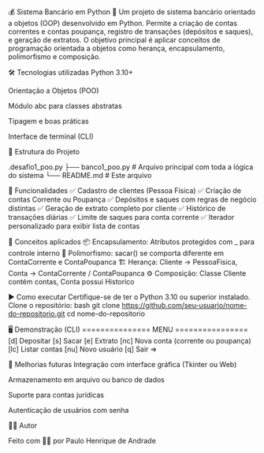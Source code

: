 💰 Sistema Bancário em Python 🐍
Um projeto de sistema bancário orientado a objetos (OOP) desenvolvido em Python. Permite a criação de contas correntes e contas poupança, registro de transações (depósitos e saques), e geração de extratos. O objetivo principal é aplicar conceitos de programação orientada a objetos como herança, encapsulamento, polimorfismo e composição.





🛠️ Tecnologias utilizadas
 Python 3.10+

 Orientação a Objetos (POO)

 Módulo abc para classes abstratas

 Tipagem e boas práticas

 Interface de terminal (CLI)



📁 Estrutura do Projeto

.desafio1_poo.py
├── banco1_poo.py              # Arquivo principal com toda a lógica do sistema
└── README.md            # Este arquivo



👤 Funcionalidades
✅ Cadastro de clientes (Pessoa Física)
✅ Criação de contas Corrente ou Poupança
✅ Depósitos e saques com regras de negócio distintas
✅ Geração de extrato completo por cliente
✅ Histórico de transações diárias
✅ Limite de saques para conta corrente
✅ Iterador personalizado para exibir lista de contas





🧠 Conceitos aplicados
📦 Encapsulamento: Atributos protegidos com _ para controle interno
🔁 Polimorfismo: sacar() se comporta diferente em ContaCorrente e ContaPoupanca
🏗️ Herança: Cliente → PessoaFisica, Conta → ContaCorrente / ContaPoupanca
⚙️ Composição: Classe Cliente contém contas, Conta possui Historico





▶️ Como executar
Certifique-se de ter o Python 3.10 ou superior instalado.
Clone o repositório:
bash
git clone https://github.com/seu-usuario/nome-do-repositorio.git
cd nome-do-repositorio





🖥️ Demonstração (CLI)
=============== MENU ================
[d] Depositar
[s] Sacar
[e] Extrato
[nc] Nova conta (corrente ou poupança)
[lc] Listar contas
[nu] Novo usuário
[q] Sair
=> 





🚀 Melhorias futuras
Integração com interface gráfica (Tkinter ou Web)

Armazenamento em arquivo ou banco de dados

Suporte para contas jurídicas

Autenticação de usuários com senha

👨‍💻 Autor

Feito com 👨‍💻 por Paulo Henrique de Andrade
